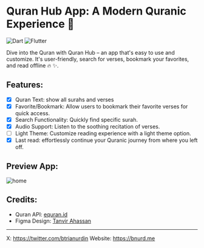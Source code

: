 # Quran Hub App: A Modern Quranic Experience 📖

![Dart](https://img.shields.io/badge/dart-%230175C2.svg?style=for-the-badge&logo=dart&logoColor=white) ![Flutter](https://img.shields.io/badge/Flutter-%2302569B.svg?style=for-the-badge&logo=Flutter&logoColor=white)

Dive into the Quran with Quran Hub – an app that's easy to use and customize. It's user-friendly, search for verses, bookmark your favorites, and read offline 🔥 ✨.

## Features:
- [x] Quran Text: show all surahs and verses
- [x] Favorite/Bookmark: Allow users to bookmark their favorite verses for quick access.
- [x] Search Functionality: Quickly find specific surah.
- [x] Audio Support: Listen to the soothing recitation of verses.
- [ ] Light Theme: Customize reading experience with a light theme option.
- [x] Last read: effortlessly continue your Quranic journey from where you left off.

## Preview App:
![home](https://raw.githubusercontent.com/btrianurdin/quran-hub-flutter/main/assets/images/preview-quran-low.jpg)

## Credits: 
- Quran API: [equran.id](https://equran.id/apidev/v2)
- Figma Design: [Tanvir Ahassan](https://www.figma.com/community/file/966921639679380402)
---
X: https://twitter.com/btrianurdin
Website: https://bnurd.me
